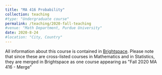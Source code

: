 ```yaml
---
title: "MA 416 Probability"
collection: teaching
#type: "Undergraduate course"
permalink: /teaching/2020-fall-teaching
#venue: "Math Department, Purdue University"
date: 2020-8-24
#location: "City, Country"
---
```


All information about this course is contained in [Brightspace](https://purdue.brightspace.com/d2l/login). Please note that since these are cross-listed courses in Mathematics and in Statistics, they are merged in Brightspace as one course appearing as "Fall 2020 MA 416 - Merge"  
